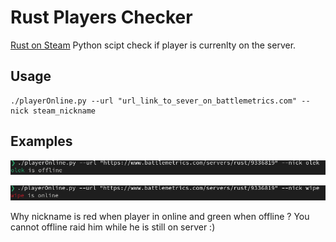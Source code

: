# Rust Players Checker

[Rust on Steam](https://store.steampowered.com/app/252490/Rust/)
Python scipt check if player is currenlty on the server.


## Usage
```console
./playerOnline.py --url "url_link_to_sever_on_battlemetrics.com" --nick steam_nickname
```


## Examples
![online picture](/resources/online.png)


![offline picture](/resources/offline.png)


Why nickname is red when player in online and green when offline ? You cannot offline raid him while he is still on server :)
